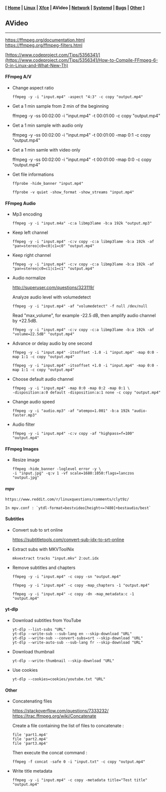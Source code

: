<link href="../style.css" rel="stylesheet"></link>

**[ [Home](../index.html) | [Linux](00-linux.html) | [Xfce](05-xfce.html) | AVideo | [Network](11-network.html) | [Systemd](20-systemd.html) | [Bugs](25-bugs.html) | [Other](99-other.html) ]**

## AVideo

---

https://ffmpeg.org/documentation.html  
https://ffmpeg.org/ffmpeg-filters.html  

[https://www.codeproject.com/Tips/5356341/](https://www.codeproject.com/Tips/5356341/How-to-Compile-FFmpeg-6-0-in-Linux-and-What-New-Th)  


#### FFmpeg A/V

* Change aspect ratio

    `ffmpeg -y -i "input.mp4" -aspect "4:3" -c copy "output.mp4"`

* Get a 1 min sample from 2 min of the beginning

    ffmpeg -y -ss 00:02:00 -i "input.mp4" -t 00:01:00 -c copy "output.mp4"

* Get a 1 min sample with audio only

    ffmpeg -y -ss 00:02:00  -i "input.mp4" -t 00:01:00 -map 0:1 -c copy "output.mp4"

* Get a 1 min samle with video only

    ffmpeg -y -ss 00:02:00 -i "input.mp4" -t 00:01:00 -map 0:0 -c copy "output.mp4"

* Get file informations

    `ffprobe -hide_banner "input.mp4"`

    `ffprobe -v quiet -show_format -show_streams "input.mp4"`
    

#### FFmpeg Audio

* Mp3 encoding

    `ffmpeg -y -i "input.m4a" -c:a libmp3lame -b:a 192k "output.mp3"`
    
* Keep left channel

    `ffmpeg -y -i "input.mp4" -c:v copy -c:a libmp3lame -b:a 192k -af "pan=stereo|c0=c0|c1=c0" "output.mp4"`
    
* Keep right channel

    `ffmpeg -y -i "input.mp4" -c:v copy -c:a libmp3lame -b:a 192k -af "pan=stereo|c0=c1|c1=c1" "output.mp4"`
    
* Audio normalize

    http://superuser.com/questions/323119/  

    Analyze audio level with volumedetect
    
    `ffmpeg -y -i "input.mp4" -af "volumedetect" -f null /dev/null`
    
    Read "max_volume", for example -22.5 dB, then amplify audio channel by +22.5dB.
    
    `ffmpeg -y -i "input.mp4" -c:v copy -c:a libmp3lame -b:a 192k -af "volume=22.5dB" "output.mp4"`
    
* Advance or delay audio by one second

    `ffmpeg -y -i "input.mp4" -itsoffset -1.0 -i "input.mp4" -map 0:0 -map 1:1 -c copy "output.mp4"`

    `ffmpeg -y -i "input.mp4" -itsoffset +1.0 -i "input.mp4" -map 0:0 -map 1:1 -c copy "output.mp4"`
    
* Choose default audio channel

    ```
    ffmpeg -y -i "input.mp4" -map 0:0 -map 0:2 -map 0:1 \
    -disposition:a:0 default -disposition:a:1 none -c copy "output.mp4"
    ```
    
* Change audio speed

    `ffmpeg -y -i "audio.mp3" -af "atempo=1.001" -b:a 192k "audio-faster.mp3"`

* Audio filter

    `ffmpeg -y -i "input.mp4" -c:v copy -af "highpass=f=100" "output.mp4"`


#### FFmpeg Images
    
* Resize image
    
    ```
    ffmpeg -hide_banner -loglevel error -y \
    -i "input.jpg" -q:v 1 -vf scale=1680:1050:flags=lanczos "output.jpg"
    ```


#### mpv
    
    https://www.reddit.com/r/linuxquestions/comments/clyt9z/  
    
    In mpv.conf : `ytdl-format=bestvideo[height<=?480]+bestaudio/best`


#### Subtitles

* Convert sub to srt online

    https://subtitletools.com/convert-sub-idx-to-srt-online  

* Extract subs with MKVToolNix

    `mkvextract tracks "input.mkv" 2:out.idx`

* Remove subtitles and chapters

    `ffmpeg -y -i "input.mp4" -c copy -sn "output.mp4"`

    `ffmpeg -y -i "input.mp4" -c copy -map_chapters -1 "output.mp4"`
    
    `ffmpeg -y -i "input.mp4" -c copy -dn -map_metadata:c -1 "output.mp4"`
    

#### yt-dlp

* Download subtitles from YouTube

    ```
    yt-dlp --list-subs "URL"
    yt-dlp --write-sub --sub-lang en --skip-download "URL"
    yt-dlp --write-sub --convert-subs=srt --skip-download "URL"
    yt-dlp --write-auto-sub --sub-lang fr --skip-download "URL"
    ```
    
* Download thumbnail
    
    `yt-dlp --write-thumbnail --skip-download "URL"`

* Use cookies

    `yt-dlp --cookies=cookies/youtube.txt "URL"`


#### Other

* Concatenating files
    
    https://stackoverflow.com/questions/7333232/  
    https://trac.ffmpeg.org/wiki/Concatenate  

    Create a file containing the list of files to concatenate :
    
    ```
    file 'part1.mp4'
    file 'part2.mp4'
    file 'part3.mp4'
    ``` 

    Then execute the concat command :

    `ffmpeg -f concat -safe 0 -i "input.txt" -c copy "output.mp4"`

* Write title metadata
    
    `ffmpeg -y -i "input.mp4" -c copy -metadata title="Test title" "output.mp4"`

<br/>

